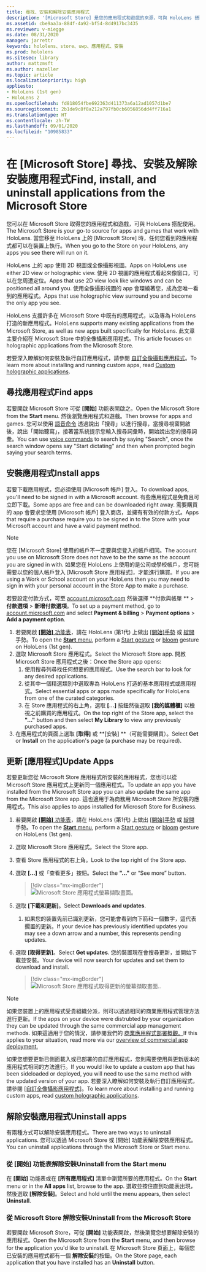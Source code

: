 ```yaml
---
title: 尋找、安裝和解除安裝應用程式
description: '[Microsoft Store] 是您的應用程式和遊戲的來源，可與 HoloLens 搭配使用。  深入瞭解如何尋找、安裝和解除安裝全像攝影應用程式。'
ms.assetid: cbe9aa3a-884f-4a92-bf54-8d4917bc3435
ms.reviewer: v-miegge
ms.date: 08/31/2020
manager: jarrettr
keywords: hololens、store、uwp、應用程式、安裝
ms.prod: hololens
ms.sitesec: library
author: mattzmsft
ms.author: mazeller
ms.topic: article
ms.localizationpriority: high
appliesto:
- HoloLens (1st gen)
- HoloLens 2
ms.openlocfilehash: fd818054fbe692363d411373a6a12ad1057d1be7
ms.sourcegitcommit: 2b1de9c8f8a212a797fb0cb6056856dd4ff716a1
ms.translationtype: HT
ms.contentlocale: zh-TW
ms.lasthandoff: 09/01/2020
ms.locfileid: "10985833"
---
```

# <span data-ttu-id="1cc5d-105">在 [Microsoft Store] 尋找、安裝及解除安裝應用程式</span><span class="sxs-lookup"><span data-stu-id="1cc5d-105">Find, install, and uninstall applications from the Microsoft Store</span></span>

<span data-ttu-id="1cc5d-106">您可以在 Microsoft Store 取得您的應用程式和遊戲，可與 HoloLens 搭配使用。</span><span class="sxs-lookup"><span data-stu-id="1cc5d-106">The Microsoft Store is your go-to source for apps and games that work with HoloLens.</span></span> <span data-ttu-id="1cc5d-107">當您移至 HoloLens 上的 [Microsoft Store] 時，任何您看到的應用程式都可以在裝置上執行。</span><span class="sxs-lookup"><span data-stu-id="1cc5d-107">When you go to the Store on your HoloLens, any apps you see there will run on it.</span></span>

<span data-ttu-id="1cc5d-108">HoloLens 上的 app 使用 2D 視圖或全像攝影視圖。</span><span class="sxs-lookup"><span data-stu-id="1cc5d-108">Apps on HoloLens use either 2D view or holographic view.</span></span> <span data-ttu-id="1cc5d-109">使用 2D 視圖的應用程式看起來像窗口，可以在您周遭定位。</span><span class="sxs-lookup"><span data-stu-id="1cc5d-109">Apps that use 2D view look like windows and can be positioned all around you.</span></span> <span data-ttu-id="1cc5d-110">使用全像攝影視圖的 app 會環繞著您，成為您唯一看到的應用程式。</span><span class="sxs-lookup"><span data-stu-id="1cc5d-110">Apps that use holographic view surround you and become the only app you see.</span></span>

<span data-ttu-id="1cc5d-111">HoloLens 支援許多在 Microsoft Store 中既有的應用程式，以及專為 HoloLens 打造的新應用程式。</span><span class="sxs-lookup"><span data-stu-id="1cc5d-111">HoloLens supports many existing applications from the Microsoft Store, as well as new apps built specifically for HoloLens.</span></span>  <span data-ttu-id="1cc5d-112">此文章主要介紹在 Microsoft Store 中的全像攝影應用程式。</span><span class="sxs-lookup"><span data-stu-id="1cc5d-112">This article focuses on holographic applications from the Microsoft Store.</span></span>

<span data-ttu-id="1cc5d-113">若要深入瞭解如何安裝及執行自訂應用程式，請參閱 [自訂全像攝影應用程式](holographic-custom-apps.md)。</span><span class="sxs-lookup"><span data-stu-id="1cc5d-113">To learn more about installing and running custom apps, read [Custom holographic applications](holographic-custom-apps.md).</span></span>

## <span data-ttu-id="1cc5d-114">尋找應用程式</span><span class="sxs-lookup"><span data-stu-id="1cc5d-114">Find apps</span></span>

<span data-ttu-id="1cc5d-115">若要開啟 Microsoft Store 可從 **[開始]** 功能表開啟之。</span><span class="sxs-lookup"><span data-stu-id="1cc5d-115">Open the Microsoft Store from the **Start** menu.</span></span> <span data-ttu-id="1cc5d-116">然後瀏覽應用程式和遊戲。</span><span class="sxs-lookup"><span data-stu-id="1cc5d-116">Then browse for apps and games.</span></span> <span data-ttu-id="1cc5d-117">您可以使用 [語音命令](hololens-cortana.md) 透過說出「搜尋」以進行搜尋，當搜尋視窗開啟後，說出「開始聽寫」，接著當系統提示您輸入搜尋詞彙時，開始說出您的搜尋詞彙。</span><span class="sxs-lookup"><span data-stu-id="1cc5d-117">You can use [voice commands](hololens-cortana.md) to search by saying "Search", once the search window opens say "Start dictating" and then when prompted begin saying your search terms.</span></span>

## <span data-ttu-id="1cc5d-118">安裝應用程式</span><span class="sxs-lookup"><span data-stu-id="1cc5d-118">Install apps</span></span>

<span data-ttu-id="1cc5d-119">若要下載應用程式，您必須使用 [Microsoft 帳戶] 登入。</span><span class="sxs-lookup"><span data-stu-id="1cc5d-119">To download apps, you'll need to be signed in with a Microsoft account.</span></span> <span data-ttu-id="1cc5d-120">有些應用程式是免費且可立即下載。</span><span class="sxs-lookup"><span data-stu-id="1cc5d-120">Some apps are free and can be downloaded right away.</span></span> <span data-ttu-id="1cc5d-121">需要購買的 app 會要求您使用 [Microsoft 帳戶] 登入商店，並擁有有效的付款方式。</span><span class="sxs-lookup"><span data-stu-id="1cc5d-121">Apps that require a purchase require you to be signed in to the Store with your Microsoft account and have a valid payment method.</span></span>
> [!NOTE]
> <span data-ttu-id="1cc5d-122">您在 [Microsoft Store] 使用的帳戶不一定要與您登入的帳戶相同。</span><span class="sxs-lookup"><span data-stu-id="1cc5d-122">The account you use on Microsoft Store does not have to be the same as the account you are signed in with.</span></span> <span data-ttu-id="1cc5d-123">如果您在 HoloLens 上使用的是公司或學校帳戶，您可能需要以您的個人帳戶登入 [Microsoft Store 應用程式]，才能進行購買。</span><span class="sxs-lookup"><span data-stu-id="1cc5d-123">If you are using a Work or School account on your HoloLens then you may need to sign in with your personal account in the Store App to make a purchase.</span></span>

<span data-ttu-id="1cc5d-124">若要設定付款方式，可至 [account.microsoft.com](https://account.microsoft.com/) 然後選擇 \*\*付款與帳單 \*\* > **付款選項** > **新增付款選項**。</span><span class="sxs-lookup"><span data-stu-id="1cc5d-124">To set up a payment method, go to [account.microsoft.com](https://account.microsoft.com/) and select **Payment & billing** > **Payment options** > **Add a payment option**.</span></span>

1. <span data-ttu-id="1cc5d-125">若要開啟 [**[開始]** 功能表](holographic-home.md)，請在 HoloLens (第1代) 上做出 [[開始]手勢](https://docs.microsoft.com/hololens/hololens2-basic-usage#start-gesture) 或 [綻開](hololens1-basic-usage.md) 手勢。</span><span class="sxs-lookup"><span data-stu-id="1cc5d-125">To open the [**Start** menu](holographic-home.md), perform a [Start gesture](https://docs.microsoft.com/hololens/hololens2-basic-usage#start-gesture) or [bloom](hololens1-basic-usage.md) gesture on HoloLens (1st gen).</span></span>
1. <span data-ttu-id="1cc5d-126">選取 Microsoft Store 應用程式。</span><span class="sxs-lookup"><span data-stu-id="1cc5d-126">Select the Microsoft Store app.</span></span> <span data-ttu-id="1cc5d-127">開啟 Microsoft Store 應用程式之後：</span><span class="sxs-lookup"><span data-stu-id="1cc5d-127">Once the Store app opens:</span></span>
   1. <span data-ttu-id="1cc5d-128">使用搜尋列尋找任何想要的應用程式。</span><span class="sxs-lookup"><span data-stu-id="1cc5d-128">Use the search bar to look for any desired applications.</span></span> 
   1. <span data-ttu-id="1cc5d-129">從其中一個精選類別中選取專為 HoloLens 打造的基本應用程式或應用程式。</span><span class="sxs-lookup"><span data-stu-id="1cc5d-129">Select essential apps or apps made specifically for HoloLens from one of the curated categories.</span></span>
   1. <span data-ttu-id="1cc5d-130">在 Store 應用程式的右上角，選取 **[...]** 按鈕然後選取 **[我的媒體櫃]** 以檢視之前購買的應用程式。</span><span class="sxs-lookup"><span data-stu-id="1cc5d-130">On the top right of the Store app, select the **"..."** button and then select **My Library** to view any previously purchased apps.</span></span>
1. <span data-ttu-id="1cc5d-131">在應用程式的頁面上選取 **[取得]** 或 \*\*[安裝] \*\*（可能需要購買）。</span><span class="sxs-lookup"><span data-stu-id="1cc5d-131">Select **Get** or **Install** on the application's page (a purchase may be required).</span></span>

## <span data-ttu-id="1cc5d-132">更新 [應用程式]</span><span class="sxs-lookup"><span data-stu-id="1cc5d-132">Update Apps</span></span>
<span data-ttu-id="1cc5d-133">若要更新您從 Microsoft Store 應用程式所安裝的應用程式，您也可以從 Microsoft Store 應用程式上更新同一個應用程式。</span><span class="sxs-lookup"><span data-stu-id="1cc5d-133">To update an app you have installed from the Microsoft Store app you can also update the same app from the Microsoft Store app.</span></span> <span data-ttu-id="1cc5d-134">這也適用于為商務用 Microsoft Store 所安裝的應用程式。</span><span class="sxs-lookup"><span data-stu-id="1cc5d-134">This also applies to apps installed for Microsoft Store for Business.</span></span> 
1. <span data-ttu-id="1cc5d-135">若要開啟 [**[開始]** 功能表](holographic-home.md)，請在 HoloLens (第1代) 上做出 [[開始]手勢](https://docs.microsoft.com/hololens/hololens2-basic-usage#start-gesture) 或 [綻開](hololens1-basic-usage.md) 手勢。</span><span class="sxs-lookup"><span data-stu-id="1cc5d-135">To open the [**Start** menu](holographic-home.md), perform a [Start gesture](https://docs.microsoft.com/hololens/hololens2-basic-usage#start-gesture) or [bloom](hololens1-basic-usage.md) gesture on HoloLens (1st gen).</span></span>
1. <span data-ttu-id="1cc5d-136">選取 Microsoft Store 應用程式。</span><span class="sxs-lookup"><span data-stu-id="1cc5d-136">Select the Store app.</span></span>
1. <span data-ttu-id="1cc5d-137">查看 Store 應用程式的右上角。</span><span class="sxs-lookup"><span data-stu-id="1cc5d-137">Look to the top right of the Store app.</span></span> 
1. <span data-ttu-id="1cc5d-138">選取 **[...]** 或「查看更多」按鈕。</span><span class="sxs-lookup"><span data-stu-id="1cc5d-138">Select the **"..."** or “See more” button.</span></span>

   > [!div class="mx-imgBorder"]
   > ![Microsoft Store 應用程式螢幕擷取畫面。](images/store-update-1.png)

1. <span data-ttu-id="1cc5d-140">選取 **[下載和更新]**。</span><span class="sxs-lookup"><span data-stu-id="1cc5d-140">Select **Downloads and updates**.</span></span>
    1. <span data-ttu-id="1cc5d-141">如果您的裝置先前已識別更新，您可能會看到向下箭和一個數字，這代表擱置的更新。</span><span class="sxs-lookup"><span data-stu-id="1cc5d-141">If your device has previously identified updates you may see a down arrow and a number, this represents pending updates.</span></span>
1. <span data-ttu-id="1cc5d-142">選取 **[取得更新]**。</span><span class="sxs-lookup"><span data-stu-id="1cc5d-142">Select **Get updates**.</span></span> <span data-ttu-id="1cc5d-143">您的裝置現在會搜尋更新，並開始下載並安裝。</span><span class="sxs-lookup"><span data-stu-id="1cc5d-143">Your device will now search for updates and set them to download and install.</span></span> 
 
   > [!div class="mx-imgBorder"]
   > ![Microsoft Store 應用程式取得更新的螢幕擷取畫面..](images/store-update-2.png.jpg)

> [!NOTE]
> <span data-ttu-id="1cc5d-145">如果您裝置上的應用程式受貴組織分派，則可以透過相同的商業應用程式管理方法進行更新。</span><span class="sxs-lookup"><span data-stu-id="1cc5d-145">If the apps on your device were distrubted by your organization they can be updated through the same commercial app management methods.</span></span> <span data-ttu-id="1cc5d-146">如果這適用于您的情況，請參閱我們的 [商業應用程式部署概觀。](app-deploy-overview.md)</span><span class="sxs-lookup"><span data-stu-id="1cc5d-146">If this applies to your situation, read more via our [overview of commercial app deployment.](app-deploy-overview.md)</span></span>
>
> <span data-ttu-id="1cc5d-147">如果您想要更新已側面載入或已部署的自訂應用程式，您則需要使用與更新版本的應用程式相同的方法進行。</span><span class="sxs-lookup"><span data-stu-id="1cc5d-147">If you would like to update a custom app that has been sideloaded or deployed, you will need to use the same method with the updated version of your app.</span></span> <span data-ttu-id="1cc5d-148">若要深入瞭解如何安裝及執行自訂應用程式，請參閱 [[自訂全像攝影應用程式]](holographic-custom-apps.md)。</span><span class="sxs-lookup"><span data-stu-id="1cc5d-148">To learn more about installing and running custom apps, read [custom holographic applications](holographic-custom-apps.md).</span></span>

## <span data-ttu-id="1cc5d-149">解除安裝應用程式</span><span class="sxs-lookup"><span data-stu-id="1cc5d-149">Uninstall apps</span></span>

<span data-ttu-id="1cc5d-150">有兩種方式可以解除安裝應用程式。</span><span class="sxs-lookup"><span data-stu-id="1cc5d-150">There are two ways to uninstall applications.</span></span>  <span data-ttu-id="1cc5d-151">您可以透過 Microsoft Store 或 [開始] 功能表解除安裝應用程式。</span><span class="sxs-lookup"><span data-stu-id="1cc5d-151">You can uninstall applications through the Microsoft Store or Start menu.</span></span>

### <span data-ttu-id="1cc5d-152">從 [開始] 功能表解除安裝</span><span class="sxs-lookup"><span data-stu-id="1cc5d-152">Uninstall from the Start menu</span></span>

<span data-ttu-id="1cc5d-153">在 **[開始]** 功能表或在 **[所有應用程式]** 清單中瀏覽所要的應用程式。</span><span class="sxs-lookup"><span data-stu-id="1cc5d-153">On the **Start** menu or in the **All apps** list, browse to the app.</span></span> <span data-ttu-id="1cc5d-154">選取並按住直到功能表出現，然後選取 **[解除安裝]**。</span><span class="sxs-lookup"><span data-stu-id="1cc5d-154">Select and hold until the menu appears, then select **Uninstall**.</span></span>

### <span data-ttu-id="1cc5d-155">從 Microsoft Store 解除安裝</span><span class="sxs-lookup"><span data-stu-id="1cc5d-155">Uninstall from the Microsoft Store</span></span>

<span data-ttu-id="1cc5d-156">若要開啟 Microsoft Store，可從 **[開始]** 功能表開啟，然後瀏覽您想要解除安裝的應用程式。</span><span class="sxs-lookup"><span data-stu-id="1cc5d-156">Open the Microsoft Store from the **Start** menu, and then browse for the application you'd like to uninstall.</span></span>  <span data-ttu-id="1cc5d-157">在 Microsoft Store 頁面上，每個您已安裝的應用程式都有一個 **解除安裝**的按鈕。</span><span class="sxs-lookup"><span data-stu-id="1cc5d-157">On the Store page, each application that you have installed has an **Uninstall** button.</span></span>

